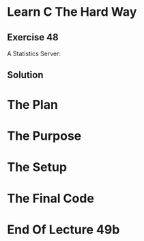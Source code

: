 Learn C The Hard Way
=======

Exercise 48
----

A Statistics Server:

Solution
----



The Plan
====




The Purpose
====




The Setup
====





The Final Code
====



End Of Lecture 49b
=====


